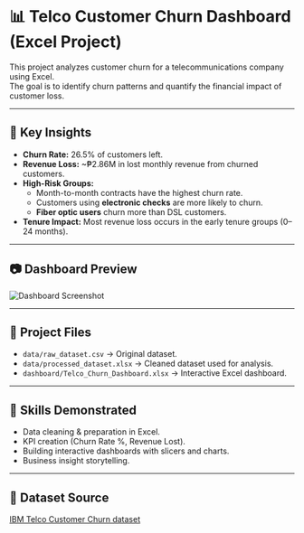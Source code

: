 # 📊 Telco Customer Churn Dashboard (Excel Project)

This project analyzes customer churn for a telecommunications company using Excel.  
The goal is to identify churn patterns and quantify the financial impact of customer loss.

---

## 🔑 Key Insights
- **Churn Rate:** 26.5% of customers left.  
- **Revenue Loss:** ~₱2.86M in lost monthly revenue from churned customers.  
- **High-Risk Groups:**
  - Month-to-month contracts have the highest churn rate.
  - Customers using **electronic checks** are more likely to churn.
  - **Fiber optic users** churn more than DSL customers.
- **Tenure Impact:** Most revenue loss occurs in the early tenure groups (0–24 months).

---

## 📷 Dashboard Preview
![Dashboard Screenshot](dashboard/dashboard_screenshot.png)

---

## 📂 Project Files
- `data/raw_dataset.csv` → Original dataset.  
- `data/processed_dataset.xlsx` → Cleaned dataset used for analysis.  
- `dashboard/Telco_Churn_Dashboard.xlsx` → Interactive Excel dashboard.  

---

## 🚀 Skills Demonstrated
- Data cleaning & preparation in Excel.
- KPI creation (Churn Rate %, Revenue Lost).
- Building interactive dashboards with slicers and charts.
- Business insight storytelling.

---

## 📌 Dataset Source
[IBM Telco Customer Churn dataset](https://www.kaggle.com/blastchar/telco-customer-churn)
